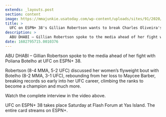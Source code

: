 ```yaml
--- 
extends: _layouts.post 
section: content 
image: https://mmajunkie.usatoday.com/wp-content/uploads/sites/91/2020/10/gillian-robertson-ufc-on-espn-38-pre-fight-video.jpg?w=1000&h=576&crop=1 
title: > 
  UFC on ESPN+ 38's Gillian Robertson wants to break Charles Oliveira's submission record 
description: > 
  ABU DHABI – Gillian Robertson spoke to the media ahead of her fight with Poliana Botelho at UFC on ESPN+ 38.Robertson (8-4 MMA, 5-2 UFC) discussed her women’s flyweight bout with Botelho (8-2 MMA, 3-1 UFC), rebounding from her loss to Maycee Barber, breaking records so early into her UFC career, climbing the ranks to become a champion and much more.Watch the complete interview in the video above.UFC on ESPN+ 38 takes place Saturday at Flash Forum at Yas Island.The entire card streams on ESPN+. 
date: 1602795715.0010376 
--- 
```

ABU DHABI – Gillian Robertson spoke to the media ahead of her fight with Poliana Botelho at UFC on ESPN+ 38.

Robertson (8-4 MMA, 5-2 UFC) discussed her women’s flyweight bout with Botelho (8-2 MMA, 3-1 UFC), rebounding from her loss to Maycee Barber, breaking records so early into her UFC career, climbing the ranks to become a champion and much more.

Watch the complete interview in the video above.

UFC on ESPN+ 38 takes place Saturday at Flash Forum at Yas Island. The entire card streams on ESPN+.